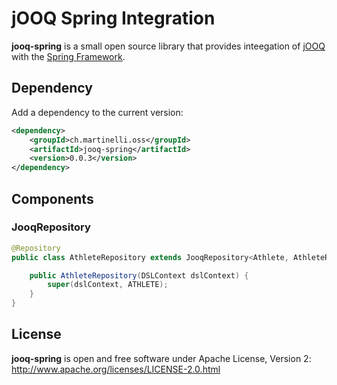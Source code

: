 # jOOQ Spring Integration

**jooq-spring** is a small open source library that provides inteegation of [jOOQ](https://www.jooq.org) with the [Spring Framework](https://spring.io/projects/spring-framework).

## Dependency 

Add a dependency to the current version:

```xml
<dependency>
    <groupId>ch.martinelli.oss</groupId>
    <artifactId>jooq-spring</artifactId>
    <version>0.0.3</version>
</dependency>
```

## Components
### JooqRepository

```java
@Repository
public class AthleteRepository extends JooqRepository<Athlete, AthleteRecord, Long> {

    public AthleteRepository(DSLContext dslContext) {
        super(dslContext, ATHLETE);
    }
}
```

## License
**jooq-spring** is open and free software under Apache License, Version 2: http://www.apache.org/licenses/LICENSE-2.0.html
